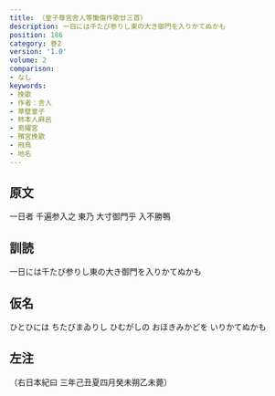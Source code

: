 ```yaml
---
title: （皇子尊宮舎人等慟傷作歌廿三首）
description: 一日には千たび参りし東の大き御門を入りかてぬかも
position: 186
category: 巻2
version: '1.0'
volume: 2
comparison:
- なし
keywords:
- 挽歌
- 作者：舎人
- 草壁皇子
- 柿本人麻呂
- 島嬥宮
- 殯宮挽歌
- 飛鳥
- 地名
---
```


## 原文

一日者 千遍参入之 東乃 大寸御門乎 入不勝鴨

## 訓読

一日には千たび参りし東の大き御門を入りかてぬかも

## 仮名

ひとひには ちたびまゐりし ひむがしの おほきみかどを いりかてぬかも

## 左注

（右日本紀曰 三年己丑夏四月癸未朔乙未薨）
